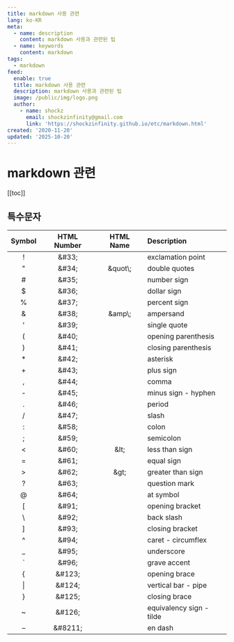 ```yaml
---
title: markdown 사용 관련
lang: ko-KR
meta:
  - name: description
    content: markdown 사용과 관련된 팁
  - name: keywords
    content: markdown
tags:
  - markdown
feed:
  enable: true
  title: markdown 사용 관련
  description: markdown 사용과 관련된 팁
  image: /public/img/logo.png
  author:
    - name: shockz
      email: shockzinfinity@gmail.com
      link: 'https://shockzinfinity.github.io/etc/markdown.html'
created: '2020-11-20'
updated: '2025-10-20'
---
```


# markdown 관련

<TagLinks />

[[toc]]

## 특수문자

| Symbol | HTML Number | HTML Name | Description              |
| :----: | :---------: | :-------: | :----------------------- |
|   !    |   \&\#33;   |           | exclamation point        |
|   "    |   \&\#34;   | \&quot\\; | double quotes            |
|   #    |   \&\#35;   |           | number sign              |
|   $    |   \&\#36;   |           | dollar sign              |
|   %    |   \&\#37;   |           | percent sign             |
|   &    |   \&\#38;   | \&amp\\;  | ampersand                |
|   '    |   \&\#39;   |           | single quote             |
|   (    |   \&\#40;   |           | opening parenthesis      |
|   )    |   \&\#41;   |           | closing parenthesis      |
|   \*   |   \&\#42;   |           | asterisk                 |
|   +    |   \&\#43;   |           | plus sign                |
|   ,    |   \&\#44;   |           | comma                    |
|   -    |   \&\#45;   |           | minus sign - hyphen      |
|   .    |   \&\#46;   |           | period                   |
|   /    |   \&\#47;   |           | slash                    |
|   :    |   \&\#58;   |           | colon                    |
|   ;    |   \&\#59;   |           | semicolon                |
|   <    |   \&\#60;   |  \&lt\;   | less than sign           |
|   =    |   \&\#61;   |           | equal sign               |
|   >    |   \&\#62;   |  \&gt\;   | greater than sign        |
|   ?    |   \&\#63;   |           | question mark            |
|   @    |   \&\#64;   |           | at symbol                |
|   [    |   \&\#91;   |           | opening bracket          |
|   \\   |   \&\#92;   |           | back slash               |
|   ]    |   \&\#93;   |           | closing bracket          |
|   ^    |   \&\#94;   |           | caret - circumflex       |
|   \_   |   \&\#95;   |           | underscore               |
|   `    |   \&\#96;   |           | grave accent             |
|   {    |  \&\#123;   |           | opening brace            |
|   \|   |  \&\#124;   |           | vertical bar - pipe      |
|   }    |  \&\#125;   |           | closing brace            |
|   ~    |  \&\#126;   |           | equivalency sign - tilde |
|   –    |  \&\#8211;  |           | en dash                  |
